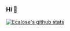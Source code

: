 ### Hi  👋


[![Ecalose's github stats](https://github-readme-stats.vercel.app/api?username=ecalose&theme=onedark)](https://github.com/Ecalose/ecalose)
